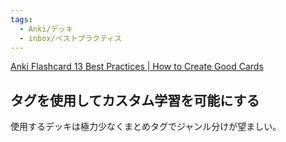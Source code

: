 ```yaml
---
tags:
  - Anki/デッキ
  - inbox/ベストプラクティス
---
```


[Anki Flashcard 13 Best Practices | How to Create Good Cards](https://medschoolinsiders.com/medical-student/anki-flashcard-best-practices-how-to-create-good-cards/)

## タグを使用してカスタム学習を可能にする


使用するデッキは極力少なくまとめタグでジャンル分けが望ましい。


